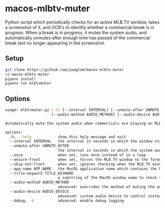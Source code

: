 # macos-mlbtv-muter

Python script which periodically checks for an active MLB.TV window, takes a screenshot of it, and OCR's to identify whether a commercial break is in progress. When a break is in progress, it mutes the system audio, and automatically unmutes after enough time has passed of the commercial break text no longer appearing in the screenshot.

## Setup
```bash
git clone https://github.com/jwoglom/macos-mlbtv-muter
cd macos-mlbtv-muter
pipenv install
pipenv run mlbtvmuter
```

## Options
```bash
usage: mlbtvmuter.py [-h] [--interval INTERVAL] [--unmute-after UNMUTE_AFTER] [--once] [--ensure-front] [--skip-not-front] [--app-name APP_NAME] [--title-keyword TITLE_KEYWORD]
                     [--audio-method AUDIO_METHOD] [--audio-device AUDIO_DEVICE] [--debug]

Automatically mute the system audio when commercials are playing on MLB.TV

options:
  -h, --help            show this help message and exit
  --interval INTERVAL   the interval in seconds in which the window status is checked
  --unmute-after UNMUTE_AFTER
                        the interval in seconds in which the system audio should be unmuted once detected that a commercial is no longer playing
  --once                when set, runs once instead of in a loop
  --ensure-front        when set, forces the MLB.TV window to the foreground
  --skip-not-front      when set, ignores checking when the MLB.TV window is not in the foreground
  --app-name APP_NAME   the MacOS application name which contains the MLB.TV window. default: "Google Chrome"
  --title-keyword TITLE_KEYWORD
                        a substring of the MacOS window name to check the status of. default: "MLB.TV Web Player"
  --audio-method AUDIO_METHOD
                        advanced: overrides the method of muting the audio. one of "applescript" or "switchaudio"
  --audio-device AUDIO_DEVICE
                        advanced: custom audio device to control instead of the default system speaker device when using switchaudio mode
  --debug, -d           advanced: enable debug logging
```
